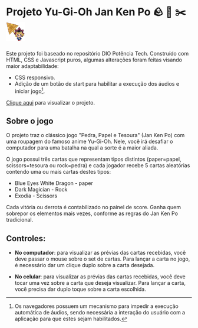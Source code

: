 # Projeto Yu-Gi-Oh Jan Ken Po :rock: :page_facing_up: :scissors: ![ yu-gi-oh](./src/assets/cursor/yugicursor.png) 

Este projeto foi baseado no repositório DIO Potência Tech.
Construído com HTML, CSS e Javascript puros, algumas alterações foram feitas visando maior adaptabilidade:
- CSS responsivo.
- Adição de um botão de start para habilitar a execução dos áudios e iniciar jogo[^1].

[Clique aqui](https://rklabtest.github.io/Projeto_Yu-Gi-Oh_Jankenpo/) para visualizar o projeto.

## Sobre o jogo

O projeto traz o clássico jogo "Pedra, Papel e Tesoura" (Jan Ken Po) com uma roupagem do famoso anime Yu-Gi-Oh. Nele, você irá desafiar o computador para uma batalha na qual a sorte é a maior aliada.

O jogo possui três cartas que representam tipos distintos (paper=papel, scissors=tesoura ou rock=pedra) e cada jogador recebe 5 cartas aleatórias contendo uma ou mais cartas destes tipos:

- Blue Eyes White Dragon - paper
- Dark Magician - Rock
- Exodia - Scissors

Cada vitória ou derrota é contabilizado no painel de score. Ganha quem sobrepor os elementos mais vezes, conforme as regras do Jan Ken Po tradicional.

## Controles:

 - **No computador**: para visualizar as prévias das cartas recebidas, você deve passar o mouse sobre o set de cartas. Para lançar a carta no jogo, é necessário dar um clique duplo sobre a carta desejada.

 - **No celular**: para visualizar as prévias das cartas recebidas, você deve tocar uma vez sobre a carta que deseja visualizar. Para lançar a carta, você precisa dar duplo toque sobre a carta escolhida.


[^1]: Os navegadores possuem um mecanismo para impedir a execução automática de áudios, sendo necessária a interação do usuário com a aplicação para que estes sejam habilitados.
